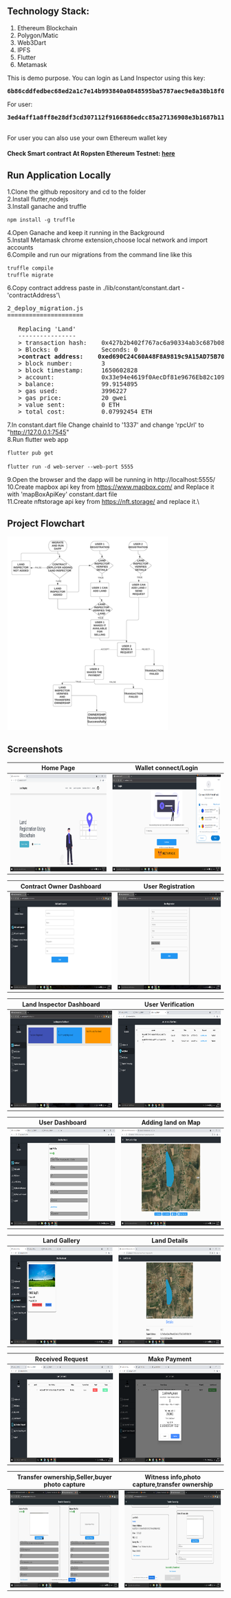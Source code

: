 

## Technology Stack:
1. Ethereum Blockchain
2. Polygon/Matic
3. Web3Dart
4. IPFS
5. Flutter
6. Metamask



This is demo purpose. You can login as Land Inspector using this key:
 <pre><b>6b86cddfedbec68ed2a1c7e14b993840a0848595ba5787aec9e8a38b18f0d96a</b></pre>
For user: <pre><b>3ed4aff1a8ff8e28df3cd307112f9166886edcc85a27136908e3b1687b111f89</b></pre>\
For user you can also use your own Ethereum wallet key

#### Check Smart contract At Ropsten Ethereum Testnet: [here](https://ropsten.etherscan.io/address/0x702058ba021cd4e4f847b40f32b58aa5be3a4661)

## Run Application Locally
1.Clone the github repository and cd to the folder\
2.Install flutter,nodejs\
3.Install ganache and truffle
```
npm install -g truffle
```
4.Open Ganache and keep it running in the Background\
5.Install Metamask chrome extension,choose local network and import accounts\
6.Compile and run our migrations from the command line like this
```
truffle compile
truffle migrate
```
6.Copy contract address paste in ./lib/constant/constant.dart - 'contractAddress'\
<pre>
2_deploy_migration.js
=====================

   Replacing 'Land'
   ----------------
   > transaction hash:    0x427b2b402f767ac6a90334ab3c687b086b274de747fe10d6e194743b15057d78
   > Blocks: 0            Seconds: 0
   <b>>contract address:    0xed690C24C60A48F8A9819c9A15AD75B70CFBEa5a</b>
   > block number:        3
   > block timestamp:     1650602828
   > account:             0x33e94e4619f0AecDf81e9676Eb82c109FBa53356
   > balance:             99.9154895
   > gas used:            3996227
   > gas price:           20 gwei
   > value sent:          0 ETH
   > total cost:          0.07992454 ETH
</pre>
7.In constant.dart file Change chainId to '1337' and change 'rpcUrl' to "http://127.0.0.1:7545" \
8.Run flutter web app
```
flutter pub get

flutter run -d web-server --web-port 5555
```
9.Open the browser and the dapp will be running in http://localhost:5555/
10.Create mapbox api key from https://www.mapbox.com/ and Replace it with 'mapBoxApiKey' constant.dart file\
11.Create nftstorage api key from https://nft.storage/ and replace it.\
## Project Flowchart
<img src="screenshots/flowchart.png" height="450">

## Screenshots
Home Page                   |                   Wallet connect/Login
:---------------------------------:        |      :------------------------------:
<img src="screenshots/Screenshot1.png" height="225">  |<img src="screenshots/Screenshot7.png" height="225">

Contract Owner Dashboard               |                   User Registration
:---------------------------------:        |      :------------------------------:
<img src="screenshots/Screenshot10.png" height="225">  |<img src="screenshots/Screenshot12.png" height="225">

Land Inspector Dashboard                   |                  User Verification 
:---------------------------------:        |      :------------------------------:
<img src="screenshots/Screenshot11.png" height="225">     |<img src="screenshots/Screenshot5.png" height="225">

User Dashboard               |                  Adding land on Map    
:---------------------------------:        |      :------------------------------:
<img src="screenshots/Screenshot2.png" height="225">     |<img src="screenshots/Screenshot8.png" height="225">

Land Gallery                |                   Land Details    
:---------------------------------:        |      :------------------------------:
<img src="screenshots/Screenshot3.png" height="225">     |<img src="screenshots/Screenshot9.png" height="225">

Received Request           |                   Make Payment  
:---------------------------------:        |      :------------------------------:
<img src="screenshots/Screenshot6.png" height="225">     |<img src="screenshots/Screenshot4.png" height="225">

Transfer ownership,Seller,buyer photo capture   |                Witness info,photo capture,transfer ownership 
:---------------------------------:        |      :------------------------------:
<img src="screenshots/Screenshot14.png" height="225">     |<img src="screenshots/Screenshot13.png" height="225">
